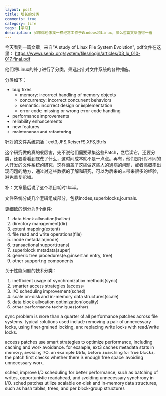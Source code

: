 ```yaml
---
layout: post
title: 增长的分类
comments: true
category: life
tags: [学习]
description: 如果你也像我一样经常工作于Windows和Linux，那么这篇文章值得一看
---
```


今天看到一篇文章，来自“A study of Linux File System Evolution", pdf文件在这里：
https://www.usenix.org/system/files/login/articles/03_lu_010-017_final.pdf

他们将Linux的补丁进行了分类，筛选出针对文件系统的各种措施。

分类如下：

- bug fixes
	- memory: incorrect handling of memory objects
	- concurrency: incorrect concurrent behaviors
	- semantic: incorrect design or implementation
	- error code: missing or wrong error code handling
- performance improvements
- reliability enhancements
- new features
- maintenance and refactoring

针对的文件系统包括：ext3,JFS,ReiserFS,XFS,Btrfs

这个研究做的真的很厉害，先不说他们需要采集这些Patch，然后读它，还要分类，还要看看到底做了什么，这时间成本就不是一点点。再有，他们是针对不同的人开发的文件系统的研究，这样涵盖了这些做这些人的通病的问题，或者高概率出现问题的地方，通过对这些数据的了解和研究，可以为后来的人带来很多的经验，避免重复犯错。

补：文章最后说了这个项目耗时1年半。

文件系统分成几个逻辑组成部分，包括inodes,superblocks,journals.

更细致的划分为9个组件:
1. data block allocation(balloc)
2. directory management(dir)
3. extent mapping(extent)
4. file read and write operations(file)
5. inode metadata(inode)
6. transactional support(trans)
7. superblock metadata(super)
8. generic tree procedures(e.g:insert an entry, tree)
9. other supporting components

关于性能问题的技术分类：
1. inefficient usage of synchronization methods(sync)
2. smarter access strategies (access)
3. I/O scheduling improvement(sched)
4. scale on-disk and in-memory data structures(scale)
5. data block allocation optimization(locality)
6. other performance techniques(other)

sync problem is more than a quarter of all performance patches across file systems. typical solutions used include removing a pair of unnecessary locks, using finer-grained locking, and replacing write locks with read/write locks.

access patches use smart strategies to optimize performance, including caching and work avoidance. for example, ext3 caches metadata stats in memory, avoiding I/O. an example Btrfs, before searching for free blocks, the patch first checks whether there is enough free space, avoiding unnecessary work.

sched, improve I/O scheduling for better performance, such as batching of writes, opportunistic readahead, and avoiding unnecessary synchrony in I/O. sched patches utilize scalable on-disk and in-memory data structures, such as hash tables, trees, and per block-group structures.






